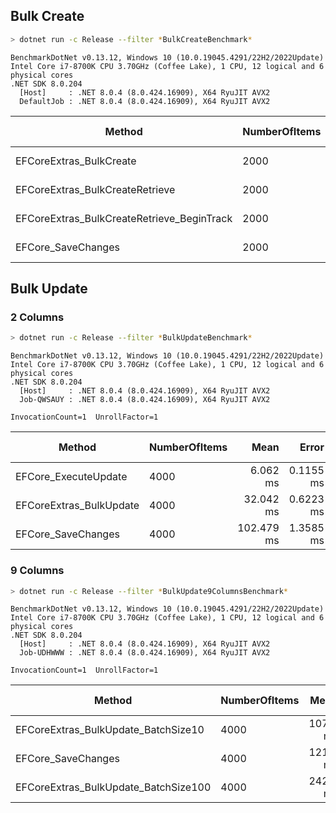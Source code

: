 ## Bulk Create

```sh
> dotnet run -c Release --filter *BulkCreateBenchmark*
```

```
BenchmarkDotNet v0.13.12, Windows 10 (10.0.19045.4291/22H2/2022Update)
Intel Core i7-8700K CPU 3.70GHz (Coffee Lake), 1 CPU, 12 logical and 6 physical cores
.NET SDK 8.0.204
  [Host]     : .NET 8.0.4 (8.0.424.16909), X64 RyuJIT AVX2
  DefaultJob : .NET 8.0.4 (8.0.424.16909), X64 RyuJIT AVX2
```

| Method                                     | NumberOfItems | Mean     | Error    | StdDev   | Median   | Ratio | RatioSD | Rank | Gen0      | Gen1      | Gen2     | Allocated | Alloc Ratio |
|------------------------------------------- |-------------- |---------:|---------:|---------:|---------:|------:|--------:|-----:|----------:|----------:|---------:|----------:|------------:|
| EFCoreExtras_BulkCreate                    | 2000          | 10.57 ms | 0.209 ms | 0.337 ms | 10.39 ms |  0.33 |    0.02 |    1 |  500.0000 |   93.7500 |        - |   3.05 MB |        0.22 |
| EFCoreExtras_BulkCreateRetrieve            | 2000          | 19.99 ms | 0.142 ms | 0.133 ms | 19.99 ms |  0.61 |    0.02 |    2 |  718.7500 |  218.7500 |        - |   4.45 MB |        0.31 |
| EFCoreExtras_BulkCreateRetrieve_BeginTrack | 2000          | 24.19 ms | 0.295 ms | 0.276 ms | 24.28 ms |  0.74 |    0.03 |    3 | 1093.7500 |  500.0000 | 156.2500 |   6.19 MB |        0.44 |
| EFCore_SaveChanges                         | 2000          | 32.04 ms | 0.640 ms | 1.605 ms | 32.93 ms |  1.00 |    0.00 |    4 | 2500.0000 | 1000.0000 | 250.0000 |  14.15 MB |        1.00 |


## Bulk Update

### 2 Columns

```sh
> dotnet run -c Release --filter *BulkUpdateBenchmark*
```

```
BenchmarkDotNet v0.13.12, Windows 10 (10.0.19045.4291/22H2/2022Update)
Intel Core i7-8700K CPU 3.70GHz (Coffee Lake), 1 CPU, 12 logical and 6 physical cores
.NET SDK 8.0.204
  [Host]     : .NET 8.0.4 (8.0.424.16909), X64 RyuJIT AVX2
  Job-QWSAUY : .NET 8.0.4 (8.0.424.16909), X64 RyuJIT AVX2

InvocationCount=1  UnrollFactor=1  
```

| Method                  | NumberOfItems | Mean       | Error     | StdDev    | Ratio | RatioSD | Rank | Gen0      | Gen1      | Allocated | Alloc Ratio |
|------------------------ |-------------- |-----------:|----------:|----------:|------:|--------:|-----:|----------:|----------:|----------:|------------:|
| EFCore_ExecuteUpdate    | 4000          |   6.062 ms | 0.1155 ms | 0.0964 ms |  1.00 |    0.00 |    1 |         - |         - |   1.96 MB |        1.00 |
| EFCoreExtras_BulkUpdate | 4000          |  32.042 ms | 0.6223 ms | 0.9688 ms |  5.37 |    0.16 |    2 | 2000.0000 | 1000.0000 |   12.1 MB |        6.16 |
| EFCore_SaveChanges      | 4000          | 102.479 ms | 1.3585 ms | 1.1344 ms | 16.91 |    0.36 |    3 | 4000.0000 | 1000.0000 |  27.64 MB |       14.08 |


### 9 Columns

```sh
> dotnet run -c Release --filter *BulkUpdate9ColumnsBenchmark*
```

```
BenchmarkDotNet v0.13.12, Windows 10 (10.0.19045.4291/22H2/2022Update)
Intel Core i7-8700K CPU 3.70GHz (Coffee Lake), 1 CPU, 12 logical and 6 physical cores
.NET SDK 8.0.204
  [Host]     : .NET 8.0.4 (8.0.424.16909), X64 RyuJIT AVX2
  Job-UDHWWW : .NET 8.0.4 (8.0.424.16909), X64 RyuJIT AVX2

InvocationCount=1  UnrollFactor=1  
```

| Method                               | NumberOfItems | Mean     | Error   | StdDev  | Ratio | RatioSD | Rank | Gen0      | Gen1      | Allocated | Alloc Ratio |
|------------------------------------- |-------------- |---------:|--------:|--------:|------:|--------:|-----:|----------:|----------:|----------:|------------:|
| EFCoreExtras_BulkUpdate_BatchSize10  | 4000          | 107.0 ms | 1.95 ms | 1.73 ms |  0.88 |    0.01 |    1 | 6000.0000 | 1000.0000 |  40.41 MB |        1.19 |
| EFCore_SaveChanges                   | 4000          | 121.2 ms | 1.26 ms | 0.98 ms |  1.00 |    0.00 |    2 | 5000.0000 | 1000.0000 |  33.99 MB |        1.00 |
| EFCoreExtras_BulkUpdate_BatchSize100 | 4000          | 242.3 ms | 2.47 ms | 2.19 ms |  2.00 |    0.03 |    3 | 5000.0000 | 1000.0000 |  34.96 MB |        1.03 |

